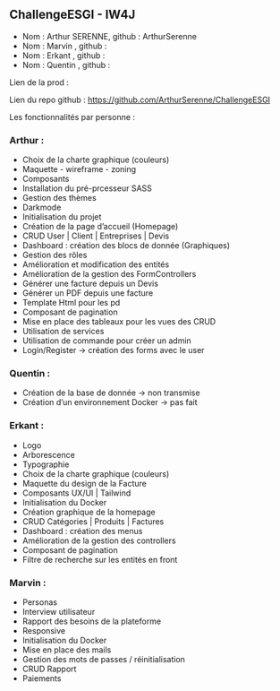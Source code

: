 ## ChallengeESGI - IW4J
- Nom : Arthur SERENNE, github : ArthurSerenne
- Nom : Marvin , github : 
- Nom : Erkant , github : 
- Nom : Quentin , github : 

Lien de la prod : 

Lien du repo github : https://github.com/ArthurSerenne/ChallengeESGI

Les fonctionnalités par personne :

### Arthur :
- Choix de la charte graphique (couleurs)
- Maquette - wireframe - zoning
- Composants
- Installation du pré-prcesseur SASS
- Gestion des thèmes 
- Darkmode
- Initialisation du projet
- Création de la page d’accueil (Homepage)
- CRUD User | Client | Entreprises | Devis
- Dashboard : création des blocs de donnée (Graphiques)
- Gestion des rôles
- Amélioration et modification des entités
- Amélioration de la gestion des FormControllers
- Générer une facture depuis un Devis
- Générer un PDF depuis une facture
- Template Html pour les pd
- Composant de pagination
- Mise en place des tableaux pour les vues des CRUD
- Utilisation de services
- Utilisation de commande pour créer un admin
- Login/Register -> création des forms avec le user


### Quentin :
- Création de la base de donnée -> non transmise
- Création d’un environnement Docker -> pas fait


### Erkant :
- Logo
- Arborescence 
- Typographie
- Choix de la charte graphique (couleurs)
- Maquette du design de la  Facture
- Composants UX/UI | Tailwind
- Initialisation du Docker
- Création graphique de la homepage
- CRUD Catégories | Produits | Factures
- Dashboard : création des menus
- Amélioration de la gestion des controllers
- Composant de pagination
- Filtre de recherche sur les entités en front


### Marvin :
- Personas
- Interview utilisateur
- Rapport des besoins de la plateforme
- Responsive
- Initialisation du Docker
- Mise en place des mails
- Gestion des mots de passes / réinitialisation
- CRUD Rapport
- Paiements

